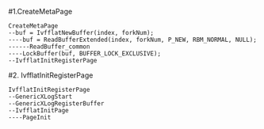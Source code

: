 #1.CreateMetaPage

```
CreateMetaPage
--buf = IvfflatNewBuffer(index, forkNum);
----buf = ReadBufferExtended(index, forkNum, P_NEW, RBM_NORMAL, NULL);
------ReadBuffer_common
----LockBuffer(buf, BUFFER_LOCK_EXCLUSIVE);
--IvfflatInitRegisterPage

```

#2. IvfflatInitRegisterPage
```
IvfflatInitRegisterPage
--GenericXLogStart
--GenericXLogRegisterBuffer
--IvfflatInitPage
----PageInit
```